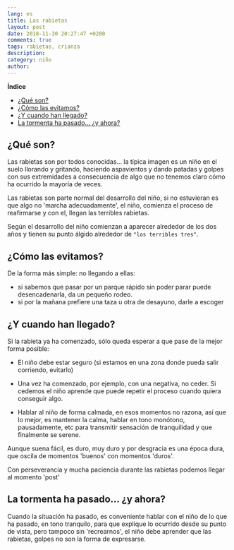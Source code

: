 ```yaml
---
lang: es
title: Las rabietas
layout: post
date: 2018-11-30 20:27:47 +0200
comments: true
tags: rabietas, crianza
description:
category: niño
author:
---
```


**Índice**

<!-- TOC depthFrom:1 insertAnchor:true orderedList:false -->

- [¿Qué son?](#%c2%bfqu%c3%a9-son)
- [¿Cómo las evitamos?](#%c2%bfc%c3%b3mo-las-evitamos)
- [¿Y cuando han llegado?](#%c2%bfy-cuando-han-llegado)
- [La tormenta ha pasado... ¿y ahora?](#la-tormenta-ha-pasado-%c2%bfy-ahora)

<!-- /TOC -->

<a id="markdown-¿qué-son" name="¿qué-son"></a>

## ¿Qué son?

Las rabietas son por todos conocidas... la típica imagen es un niño en el suelo llorando y gritando, haciendo aspavientos y dando patadas y golpes con sus extremidades a consecuencia de algo que no tenemos claro cómo ha ocurrido la mayoría de veces.

Las rabietas son parte normal del desarrollo del niño, si no estuvieran es que algo no 'marcha adecuadamente', el niño, comienza el proceso de reafirmarse y con el, llegan las terribles rabietas.

Según el desarrollo del niño comienzan a aparecer alrededor de los dos años y tienen su punto álgido alrededor de `"los terribles tres"`.

<a id="markdown-¿cómo-las-evitamos" name="¿cómo-las-evitamos"></a>

## ¿Cómo las evitamos?

De la forma más simple: no llegando a ellas:

- si sabemos que pasar por un parque rápido sin poder parar puede desencadenarla, da un pequeño rodeo.
- si por la mañana prefiere una taza u otra de desayuno, darle a escoger

<a id="markdown-¿y-cuando-han-llegado" name="¿y-cuando-han-llegado"></a>

## ¿Y cuando han llegado?

Si la rabieta ya ha comenzado, sólo queda esperar a que pase de la mejor forma posible:

- El niño debe estar seguro (si estamos en una zona donde pueda salir corriendo, evitarlo)

- Una vez ha comenzado, por ejemplo, con una negativa, no ceder. Si cedemos el niño aprende que puede repetir el proceso cuando quiera conseguir algo.

- Hablar al niño de forma calmada, en esos momentos no razona, así que lo mejor, es mantener la calma, hablar en tono monótono, pausadamente, etc para transmitir sensación de tranquilidad y que finalmente se serene.

Aunque suena fácil, es duro, muy duro y por desgracia es una época dura, que oscila de momentos 'buenos' con momentos 'duros'.

Con perseverancia y mucha paciencia durante las rabietas podemos llegar al momento 'post'

<a id="markdown-la-tormenta-ha-pasado-¿y-ahora" name="la-tormenta-ha-pasado-¿y-ahora"></a>

## La tormenta ha pasado... ¿y ahora?

Cuando la situación ha pasado, es conveniente hablar con el niño de lo que ha pasado, en tono tranquilo, para que explique lo ocurrido desde su punto de vista, pero tampoco sin 'recrearnos', el niño debe aprender que las rabietas, golpes no son la forma de expresarse.
